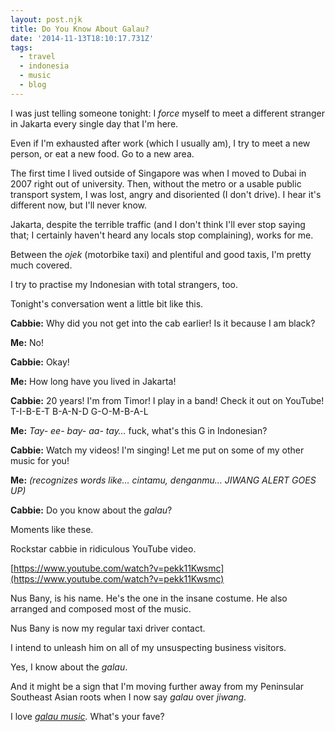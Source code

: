 ```yaml
---
layout: post.njk
title: Do You Know About Galau?
date: '2014-11-13T18:10:17.731Z'
tags:
  - travel
  - indonesia
  - music
  - blog
---
```


I was just telling someone tonight: I _force_ myself to meet a different stranger in Jakarta every single day that I'm here.

Even if I'm exhausted after work (which I usually am), I try to meet a new person, or eat a new food. Go to a new area.

The first time I lived outside of Singapore was when I moved to Dubai in 2007 right out of university. Then, without the metro or a usable public transport system, I was lost, angry and disoriented (I don't drive). I hear it's different now, but I'll never know.

Jakarta, despite the terrible traffic (and I don't think I'll ever stop saying that; I certainly haven't heard any locals stop complaining), works for me.

Between the _ojek_ (motorbike taxi) and plentiful and good taxis, I'm pretty much covered.

I try to practise my Indonesian with total strangers, too.

Tonight's conversation went a little bit like this.

**Cabbie:** Why did you not get into the cab earlier! Is it because I am black?

**Me:** No!

**Cabbie:** Okay!

**Me:** How long have you lived in Jakarta!

**Cabbie:** 20 years! I'm from Timor! I play in a band! Check it out on YouTube! T-I-B-E-T B-A-N-D G-O-M-B-A-L

**Me:** _Tay- ee- bay- aa- tay…_ fuck, what's this G in Indonesian?

**Cabbie:** Watch my videos! I'm singing! Let me put on some of my other music for you!

**Me:** _(recognizes words like… cintamu, denganmu… JIWANG ALERT GOES UP)_

**Cabbie:** Do you know about the _galau_?

Moments like these.

Rockstar cabbie in ridiculous YouTube video.

[https://www.youtube.com/watch?v=pekk11Kwsmc](https://www.youtube.com/watch?v=pekk11Kwsmc)

Nus Bany, is his name. He's the one in the insane costume. He also arranged and composed most of the music.

Nus Bany is now my regular taxi driver contact.

I intend to unleash him on all of my unsuspecting business visitors.

Yes, I know about the _galau_.

And it might be a sign that I'm moving further away from my Peninsular Southeast Asian roots when I now say _galau_ over _jiwang_.

I love [_galau music_](https://www.youtube.com/watch?v=BpGAJQaBdGA)_._ What's your fave?

